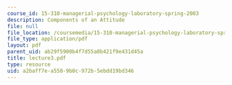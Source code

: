 ```yaml
---
course_id: 15-310-managerial-psychology-laboratory-spring-2003
description: Components of an Attitude
file: null
file_location: /coursemedia/15-310-managerial-psychology-laboratory-spring-2003/a2baff7ea5509b0c972b5ebdd19bd346_lecture3.pdf
file_type: application/pdf
layout: pdf
parent_uid: ab29f5900b4f7d55a0b421f9e431d45a
title: lecture3.pdf
type: resource
uid: a2baff7e-a550-9b0c-972b-5ebdd19bd346
---
```

